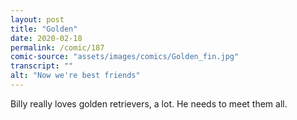 ```yaml
---
layout: post
title: "Golden"
date: 2020-02-18
permalink: /comic/187
comic-source: "assets/images/comics/Golden_fin.jpg"
transcript: ""
alt: "Now we're best friends"
---
```


Billy really loves golden retrievers, a lot. He needs to meet them all.
